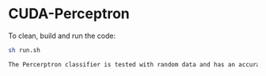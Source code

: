 # CUDA-Perceptron

To clean, build and run the code:

```bash
sh run.sh 

The Percerptron classifier is tested with random data and has an accuracy of 75%
